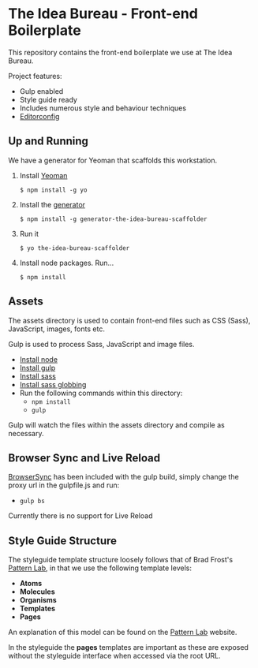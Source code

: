 # The Idea Bureau - Front-end Boilerplate

This repository contains the front-end boilerplate we use at The Idea Bureau.

Project features:

- Gulp enabled
- Style guide ready
- Includes numerous style and behaviour techniques
- [Editorconfig](http://editorconfig.org/)

## Up and Running

We have a generator for Yeoman that scaffolds this workstation.

1. Install [Yeoman](http://yeoman.io)

	```
	$ npm install -g yo
	```

2. Install the [generator](https://www.npmjs.com/package/generator-the-idea-bureau-scaffolder)

	```
	$ npm install -g generator-the-idea-bureau-scaffolder
	```

3. Run it

	```
	$ yo the-idea-bureau-scaffolder
	```

4. Install node packages. Run...

	```
	$ npm install
	```

## Assets

The assets directory is used to contain front-end files such as CSS (Sass), JavaScript, images, fonts etc.

Gulp is used to process Sass, JavaScript and image files.

- [Install node](http://nodejs.org/download/)
- [Install gulp](https://github.com/gulpjs/gulp/blob/master/docs/getting-started.md)
- [Install sass](http://sass-lang.com/install)
- [Install sass globbing](https://github.com/chriseppstein/sass-globbing)
- Run the following commands within this directory:
  - `npm install`
  - `gulp`

Gulp will watch the files within the assets directory and compile as necessary.

## Browser Sync and Live Reload

[BrowserSync](http://www.browsersync.io/) has been included with the gulp build, simply change the proxy url in the gulpfile.js and run:
-   `gulp bs`

Currently there is no support for Live Reload

## Style Guide Structure

The styleguide template structure loosely follows that of Brad Frost's [Pattern Lab](http://patternlab.io/about.html), in that we use the following template levels:

- **Atoms**
- **Molecules**
- **Organisms**
- **Templates**
- **Pages**

An explanation of this model can be found on the [Pattern Lab](http://patternlab.io/about.html) website.

In the styleguide the **pages** templates are important as these are exposed without the styleguide interface when accessed via the root URL.
